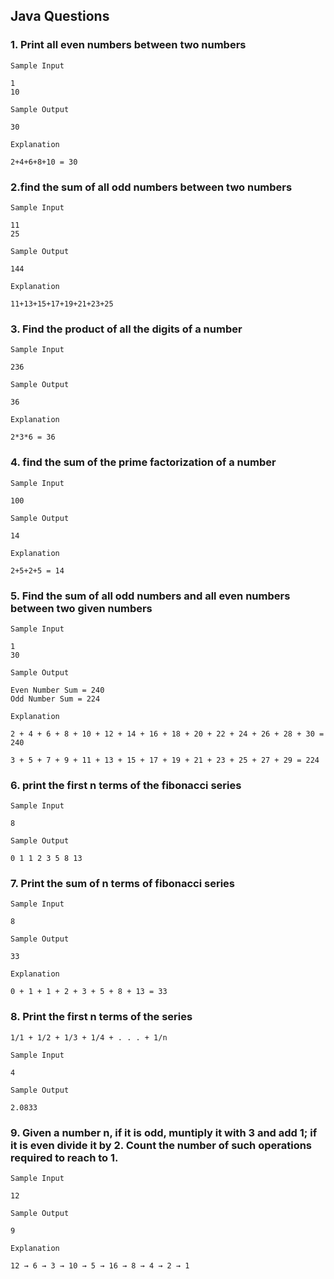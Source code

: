 ## Java Questions

### 1. Print all even numbers between two numbers
`Sample Input`
```
1
10
```

`Sample Output`
```
30
```

`Explanation`

```
2+4+6+8+10 = 30
```


### 2.find the sum of all odd numbers between two numbers
`Sample Input`
```
11
25
```

`Sample Output`
```
144
```

`Explanation`

```
11+13+15+17+19+21+23+25
```


### 3. Find the product of all the digits of a number
`Sample Input`
```
236
```

`Sample Output`
```
36
```

`Explanation`

```
2*3*6 = 36
```

### 4. find the sum of the prime factorization of a number
`Sample Input`
```
100
```

`Sample Output`
```
14
```

`Explanation`

```
2+5+2+5 = 14
```


### 5. Find the sum of all odd numbers and all even numbers between two given numbers
`Sample Input`
```
1
30
```

`Sample Output`
```
Even Number Sum = 240
Odd Number Sum = 224
```

`Explanation`

```
2 + 4 + 6 + 8 + 10 + 12 + 14 + 16 + 18 + 20 + 22 + 24 + 26 + 28 + 30 = 240

3 + 5 + 7 + 9 + 11 + 13 + 15 + 17 + 19 + 21 + 23 + 25 + 27 + 29 = 224
```


### 6. print the first n terms of the fibonacci series

`Sample Input`
```
8
```

`Sample Output`
```
0 1 1 2 3 5 8 13
```

### 7. Print the sum of n terms of fibonacci series

`Sample Input`
```
8
```

`Sample Output`
```
33
```

`Explanation`
```
0 + 1 + 1 + 2 + 3 + 5 + 8 + 13 = 33
```

### 8. Print the first n terms of the series
`1/1 + 1/2 + 1/3 + 1/4 + . . . + 1/n`

`Sample Input`
```
4
```

`Sample Output`
```
2.0833
```

### 9. Given a number n, if it is odd, muntiply it with 3 and add 1; if it is even divide it by 2. Count the number of such operations required to reach to 1.

`Sample Input`

```
12
```

`Sample Output`

```
9
```

`Explanation`

```
12 → 6 → 3 → 10 → 5 → 16 → 8 → 4 → 2 → 1
```
